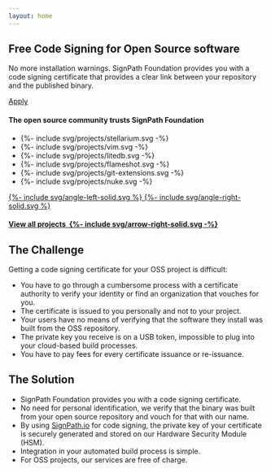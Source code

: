 ```yaml
---
layout: home
---
```


<section class='home right bg-black font-white top-section'>
    <div>
        <!--<div class='img'>
            <div>
                <img src='assets/img/cropped-OSI-horizontal-large.webp' title='{{ site.title }}' />
            </div>
        </div>-->
        <div class='center'>
            <h1>Free Code Signing for Open Source software</h1>
            <p>
                No more installation warnings. SignPath Foundation provides you with a code signing certificate that provides a clear link between your repository and the published binary.
            </p>
            <p class='buttons'>
                <a class='btn btn-primary' href='/apply'>Apply</a>
                <!--<a class='How it works' href='#how-it-works'>How it works&nbsp;&nbsp;{%- include svg/arrow-right-solid.svg -%}</a>-->
            </p> 
        </div>
    </div>
</section>

<section class='bg-blue font-white small-v-padding'>
    <div>
        <h4 class='center'>The open source community trusts SignPath Foundation<br></h4>
        <div class='carousel'>
            <ul>
                <li title='Stellarium'>{%- include svg/projects/stellarium.svg -%}</li>
                <li title='Vim'>{%- include svg/projects/vim.svg -%}</li>
                <li title='LiteDB'>{%- include svg/projects/litedb.svg -%}</li>
                <li title='Flameshot'>{%- include svg/projects/flameshot.svg -%}</li>
                <li title='Git Extensions'>{%- include svg/projects/git-extensions.svg -%}</li>
                <li title='Nuke'>{%- include svg/projects/nuke.svg -%}</li>
            </ul>
            <a class='left' href='#'>
                {%- include svg/angle-left-solid.svg %}
            </a>
            <a class='right' href='#'>
                {%- include svg/angle-right-solid.svg %}
            </a>
        </div>
        <h4 class='center'><a class='btn btn-secondary' href='/projects'>View all projects&nbsp;&nbsp;{%- include svg/arrow-right-solid.svg -%}</a></h4>
    </div>
</section>

<section class='home'>
    <div class='columns-2'>
        <div markdown="1">

## The Challenge

Getting a code signing certificate for your OSS project is difficult:
* You have to go through a cumbersome process with a certificate authority to verify your identity or find an organization that vouches for you.
* The certificate is issued to you personally and not to your project. 
* Your users have no means of verifying that the software they install was built from the OSS repository.
* The private key you receive is on a USB token, impossible to plug into your cloud-based build processes.
* You have to pay fees for every certificate issuance or re-issuance.

</div>
<div markdown="1">

## The Solution

* SignPath Foundation provides you with a code signing certificate.
* No need for personal identification, we verify that the binary was built from your open source repository and vouch for that with our name.
* By using <a href='https://about.signpath.io'>SignPath.io</a> for code signing, the private key of your certificate is securely generated and stored on our Hardware Security Module (HSM).
* Integration in your automated build process is simple.
* For OSS projects, our services are free of charge.

</div>
    </div>
</section>